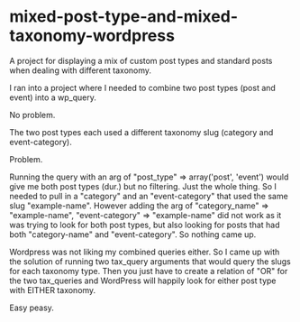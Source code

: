 # mixed-post-type-and-mixed-taxonomy-wordpress
A project for displaying a mix of custom post types and standard posts when dealing with different taxonomy.

I ran into a project where I needed to combine two post types (post and event) into a wp_query.

No problem.

The two post types each used a different taxonomy slug (category and event-category).

Problem.

Running the query with an arg of "post_type" => array('post', 'event') would give me both post types (dur.) but no filtering. Just the whole thing. So I needed to pull in a "category" and an "event-category" that used the same slug "example-name". However adding the arg of "category_name" => "example-name", "event-category" => "example-name" did not work as it was trying to look for both post types, but also looking for posts that had both "category-name" and "event-category". So nothing came up.

Wordpress was not liking my combined queries either. So I came up with the solution of running two tax_query arguments that would query the slugs for each taxonomy type. Then you just have to create a relation of "OR" for the two tax_queries and WordPress will happily look for either post type with EITHER taxonomy.

Easy peasy.
